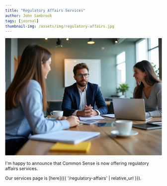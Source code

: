 ```yaml
---
title: "Regulatory Affairs Services"
author: John Sambrook
tags: [journal]
thumbnail-img: /assets/img/regulatory-affairs.jpg
---
```


![Regulatory affairs meeting](/assets/img/regulatory-affairs.jpg "Just your everyday regulatory affairs meeting")

I'm happy to announce that Common Sense is now offering regulatory
affairs services.

Our services page is [here]({{ '/regulatory-affairs' | relative_url }}).

